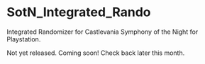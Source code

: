 # SotN_Integrated_Rando
Integrated Randomizer for Castlevania Symphony of the Night for Playstation.

Not yet released. Coming soon! Check back later this month.
